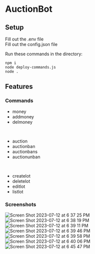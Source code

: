 # AuctionBot

## Setup
Fill out the .env file <br>
Fill out the config.json file

Run these commands in the directory:
```
npm i
node deploy-commands.js
node .
```

## Features
### Commands
- money
- addmoney
- delmoney

<br>
  
- auction
- auctionban
- auctionbans
- auctionunban

<br>

- createlot
- deletelot
- editlot
- listlot

### Screenshots

![Screen Shot 2023-07-12 at 6 37 25 PM](https://github.com/dylan0356/AuctionBot/assets/33008329/b526e2de-0316-4511-b191-857ec34cdc2d)
![Screen Shot 2023-07-12 at 6 38 19 PM](https://github.com/dylan0356/AuctionBot/assets/33008329/b82377a0-4397-47dc-8e32-eae4f040df57)
![Screen Shot 2023-07-12 at 6 39 11 PM](https://github.com/dylan0356/AuctionBot/assets/33008329/f14d42da-d6cb-4b8e-a6eb-60d629c9d9ee)
![Screen Shot 2023-07-12 at 6 39 46 PM](https://github.com/dylan0356/AuctionBot/assets/33008329/dfae6c6a-12b3-4b79-b588-0871b4123902)
![Screen Shot 2023-07-12 at 6 39 58 PM](https://github.com/dylan0356/AuctionBot/assets/33008329/35e2f553-c904-4154-bdd5-4c18af0f0ac1)
![Screen Shot 2023-07-12 at 6 40 06 PM](https://github.com/dylan0356/AuctionBot/assets/33008329/ff8014d7-7426-4d21-b9c8-7d05eb5ff07b)
![Screen Shot 2023-07-12 at 6 45 47 PM](https://github.com/dylan0356/AuctionBot/assets/33008329/26882a14-2ac2-4538-8812-c2fa1d53257b)
